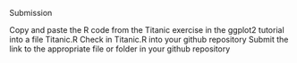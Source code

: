 Submission

Copy and paste the R code from the Titanic exercise in the ggplot2 tutorial into a file Titanic.R
Check in Titanic.R into your github repository
Submit the link to the appropriate file or folder in your github repository
